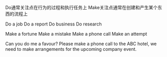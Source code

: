 Do通常关注点在行为的过程和执行任务上
Make关注点通常在创建和产生某个东西的流程上


Do a job
Do a report 
Do business
Do research

Make a fortune
Make a mistake
Make a phone call
Make an attempt

Can you do me a favour? Please make a phone call to the ABC hotel, we need to make arrangements for the upcoming company event.





